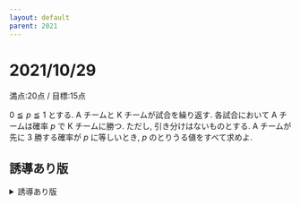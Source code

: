 ```yaml
---
layout: default
parent: 2021
---
```


# 2021/10/29

満点:20点 / 目標:15点

$0 \leqq p \leqq 1$ とする. $\mathrm{A}$ チームと $\mathrm{K}$ チームが試合を繰り返す. 各試合において $\mathrm{A}$ チームは確率 $p$ で $\mathrm{K}$ チームに勝つ. ただし, 引き分けはないものとする. $\mathrm{A}$ チームが先に $3$ 勝する確率が $p$ に等しいとき, $p$ のとりうる値をすべて求めよ.

## 誘導あり版

<details markdown="1">
<summary>誘導あり版</summary>

$0 \leqq p \leqq 1$ とする. $\mathrm{A}$ チームと $\mathrm{K}$ チームが試合を繰り返す. 各試合において $\mathrm{A}$ チームは確率 $p$ で $\mathrm{K}$ チームに勝つ. ただし, 引き分けはないものとする.

(1) $3$ 試合行って, $\mathrm{A}$ チームの対戦成績が $2$ 勝 $1$ 敗になる確率を $p$ を用いて表せ.

(2) $\mathrm{A}$ チームが先に $3$ 勝する確率を $p$ を用いて表せ.

(3) $\mathrm{A}$ チームが先に $3$ 勝する確率が $p$ に等しいとき, $p$ のとりうる値をすべて求めよ.

</details>